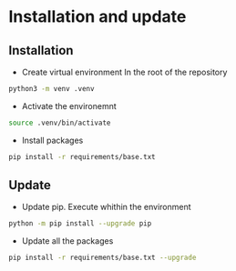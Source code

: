 # Installation and update

## Installation

* Create virtual environment
In the root of the repository

```bash
python3 -m venv .venv
```

* Activate the environemnt

```bash
source .venv/bin/activate
```

* Install packages

```bash
pip install -r requirements/base.txt
```

## Update

* Update pip. Execute whithin the environment

```bash
python -m pip install --upgrade pip
```

* Update all the packages

```bash
pip install -r requirements/base.txt --upgrade
```